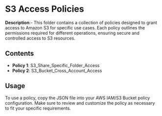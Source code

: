 # S3 Access Policies

**Description**:- This folder contains a collection of policies designed to grant access to Amazon S3 for specific use cases. Each policy outlines the permissions required for different operations, ensuring secure and controlled access to S3 resources. 

## Contents

- **Policy 1**: S3_Share_Specific_Folder_Access
- **Policy 2**: S3_Bucket_Cross_Account_Access

## Usage

To use a policy, copy the JSON file into your AWS IAM/S3 Bucket policy configuration. Make sure to review and customize the policy as necessary to fit your specific requirements.
